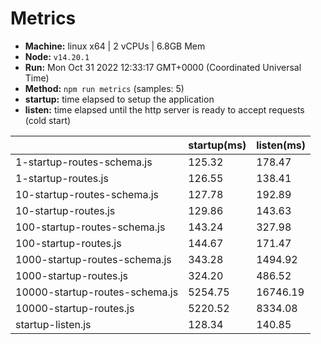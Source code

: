# Metrics
* __Machine:__ linux x64 | 2 vCPUs | 6.8GB Mem
* __Node:__ `v14.20.1`
* __Run:__ Mon Oct 31 2022 12:33:17 GMT+0000 (Coordinated Universal Time)
* __Method:__ `npm run metrics` (samples: 5)
* __startup:__ time elapsed to setup the application
* __listen:__ time elapsed until the http server is ready to accept requests (cold start)

| | startup(ms) | listen(ms) |
|-| -       | -      |
| 1-startup-routes-schema.js | 125.32 | 178.47 |
| 1-startup-routes.js | 126.55 | 138.41 |
| 10-startup-routes-schema.js | 127.78 | 192.89 |
| 10-startup-routes.js | 129.86 | 143.63 |
| 100-startup-routes-schema.js | 143.24 | 327.98 |
| 100-startup-routes.js | 144.67 | 171.47 |
| 1000-startup-routes-schema.js | 343.28 | 1494.92 |
| 1000-startup-routes.js | 324.20 | 486.52 |
| 10000-startup-routes-schema.js | 5254.75 | 16746.19 |
| 10000-startup-routes.js | 5220.52 | 8334.08 |
| startup-listen.js | 128.34 | 140.85 |
